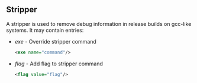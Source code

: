 Stripper
--------

A stripper is used to remove debug information in release builds on gcc-like systems.  It may contain entries:

- *exe* - Override stripper command
  ```xml
  <exe name="command"/>
  ```

- *flag* - Add flag to stripper command
   ```xml
   <flag value="flag"/>
   ```

